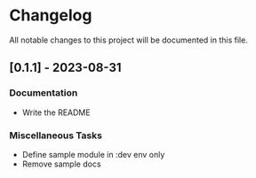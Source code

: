 # Changelog

All notable changes to this project will be documented in this file.

## [0.1.1] - 2023-08-31

### Documentation

- Write the README

### Miscellaneous Tasks

- Define sample module in :dev env only
- Remove sample docs

<!-- generated by git-cliff -->
